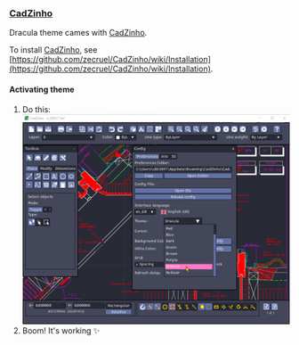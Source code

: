### [CadZinho](https://github.com/zecruel/CadZinho)

Dracula theme cames with [CadZinho](https://github.com/zecruel/CadZinho).

To install [CadZinho](https://github.com/zecruel/CadZinho), see [https://github.com/zecruel/CadZinho/wiki/Installation](https://github.com/zecruel/CadZinho/wiki/Installation).

#### Activating theme

1. Do this:
![Activate](./activate.png)
2. Boom! It's working ✨
